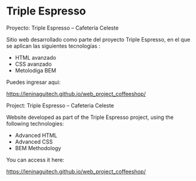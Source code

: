 # Triple Espresso

Proyecto: Triple Espresso – Cafetería Celeste

Sitio web desarrollado como parte del proyecto Triple Espresso, en el que se aplican las siguientes tecnologías :

- HTML avanzado
- CSS avanzado
- Metolodiga BEM

Puedes ingresar aqui:

https://leninaguitech.github.io/web_project_coffeeshop/

Project: Triple Espresso – Cafeteria Celeste

Website developed as part of the Triple Espresso project, using the following technologies:

- Advanced HTML
- Advanced CSS
- BEM Methodology

You can access it here:

https://leninaguitech.github.io/web_project_coffeeshop/
